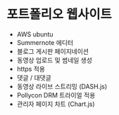 # 포트폴리오 웹사이트
- AWS ubuntu
- Summernote 에디터
- 블로그 게시판 페이지네이션
- 동영상 업로드 및 썸네일 생성
- https 적용
- 댓글 / 대댓글
- 동영상 라이브 스트리밍 (DASH.js)
- Pollycon DRM 트라이얼 적용
- 관리자 페이지 차트 (Chart.js)
